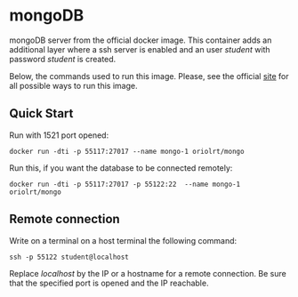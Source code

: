 # mongoDB
mongoDB server from the official docker image. This container adds an additional layer where a ssh server is enabled and an user *student* with password *student* is created.

Below, the commands used to run this image. Please, see the official [site](https://store.docker.com/images/mongo) for all possible ways to run this image. 
 

## Quick Start

Run with 1521 port opened:
```
docker run -dti -p 55117:27017 --name mongo-1 oriolrt/mongo
```

Run this, if you want the database to be connected remotely:
```
docker run -dti -p 55117:27017 -p 55122:22  --name mongo-1 oriolrt/mongo
```

## Remote connection

Write on a terminal on a host terminal the following command:
```
ssh -p 55122 student@localhost
```

Replace *localhost* by the IP or a hostname for a remote connection. Be sure that the specified port is opened and the IP reachable.







